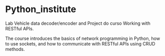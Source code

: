 # Python_institute

Lab Vehicle data decoder/encoder and Project do curso Working with RESTful APIs.

The course introduces the basics of network programming in Python, how to use sockets, and how to communicate with RESTful APIs using CRUD methods.
